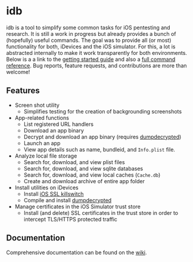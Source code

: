 # idb

idb is a tool to simplify some common tasks for iOS pentesting and research. It is still a work in progress but already provides a bunch of (hopefully) useful commands. The goal was to provide all (or most) functionality for both, iDevices and the iOS simulator. For this, a lot is abstracted internally to make it work transparently for both environments. Below is a a link to the [getting started guide](//github.com/dmayer/idb/wiki/Getting-started) and also a [full command reference](//github.com/dmayer/idb/wiki/Idb-command-reference). Bug reports, feature requests, and contributions are more than welcome!

## Features

* Screen shot utility
    * Simplifies testing for the creation of backgrounding screenshots
* App-related functions
    * List registered URL handlers
    * Download an app binary
    * Decrypt and download an app binary (requires [dumpdecrypted](//github.com/iSECPartners/ios-ssl-kill-switch))
    * Launch an app
    * View app details such as name, bundleid, and `Info.plist` file.
* Analyze local file storage
    * Search for, download, and view plist files
    * Search for, download, and view sqlite databases
    * Search for, download, and view local caches  (`Cache.db`)
    * Create and download archive of entire app folder
* Install utilities on iDevices
    * Install [iOS SSL killswitch](//github.com/stefanesser/dumpdecrypted)
    * Compile and install [dumpdecrypted](//github.com/iSECPartners/ios-ssl-kill-switch)
* Manage certificates in the iOS Simulator trust store
    * Install (and delete) SSL certificates in the trust store in order to intercept TLS/HTTPS protected traffic

## Documentation
Comprehensive documentation can be found on the [wiki](//github.com/dmayer/idb/wiki).
